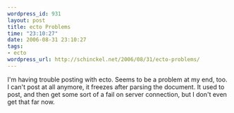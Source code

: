 ```yaml
--- 
wordpress_id: 931
layout: post
title: ecto Problems
time: "23:10:27"
date: 2006-08-31 23:10:27
tags: 
- ecto
wordpress_url: http://schinckel.net/2006/08/31/ecto-problems/
---
```

I'm having trouble posting with ecto. Seems to be a problem at my end, too. I can't post at all anymore, it freezes after parsing the document. It used to post, and then get some sort of a fail on server connection, but I don't even get that far now. 

